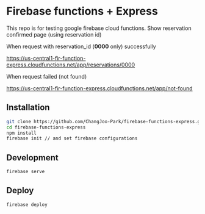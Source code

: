 # Firebase functions + Express

This repo is for testing google firebase cloud functions.
Show reservation confirmed page (using reservation id)

When request with reservation_id (**0000** only) successfully

https://us-central1-fir-function-express.cloudfunctions.net/app/reservations/0000

When request failed (not found)

https://us-central1-fir-function-express.cloudfunctions.net/app/not-found

## Installation

```bash
git clone https://github.com/ChangJoo-Park/firebase-functions-express.git
cd firebase-functions-express
npm install
firebase init // and set firebase configurations
```

## Development

```bash
firebase serve
```

## Deploy

```bash
firebase deploy
```